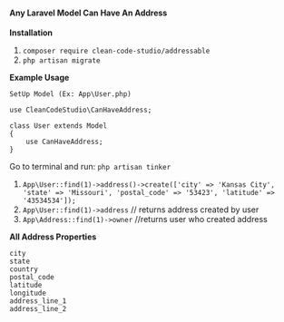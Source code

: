 #### Any Laravel Model Can Have An Address

**Installation**
1. `composer require clean-code-studio/addressable`
2. `php artisan migrate`

**Example Usage**

`SetUp Model (Ex: App\User.php)`
```
use CleanCodeStudio\CanHaveAddress;

class User extends Model
{
    use CanHaveAddress;
}
```

Go to terminal and run: `php artisan tinker`

1. `App\User::find(1)->address()->create(['city' => 'Kansas City', 'state' => 'Missouri', 'postal_code' => '53423', 'latitude' => '43534534']);`
2. `App\User::find(1)->address` // returns address created by user
3. `App\Address::find(1)->owner` //returns user who created address

**All Address Properties**

```
city
state
country
postal_code
latitude
longitude
address_line_1
address_line_2
```
